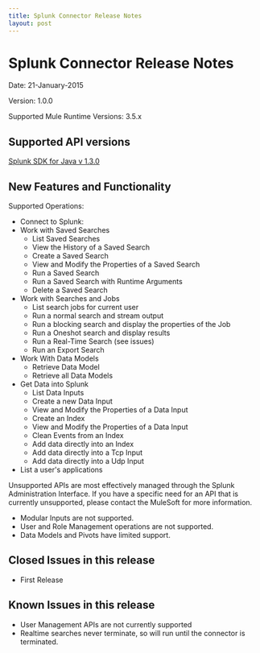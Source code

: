 ```yaml
---
title: Splunk Connector Release Notes
layout: post
---
```


Splunk Connector Release Notes
=====================================

Date: 21-January-2015

Version: 1.0.0

Supported Mule Runtime Versions: 3.5.x

Supported API versions
----------------------
[Splunk SDK for Java v 1.3.0](http://dev.splunk.com/view/java-sdk/SP-CAAAECN)


New Features and Functionality
------------------------------
Supported Operations:

* Connect to Splunk:
* Work with Saved Searches
  * List Saved Searches
  * View the History of a Saved Search
  * Create a Saved Search
  * View and Modify the Properties of a Saved Search
  * Run a Saved Search
  * Run a Saved Search with Runtime Arguments
  * Delete a Saved Search
* Work with Searches and Jobs
  * List search jobs for current user
  * Run a normal search and stream output
  * Run a blocking search and display the properties of the Job
  * Run a Oneshot search and display results
  * Run a Real-Time Search (see issues)
  * Run an Export Search
* Work With Data Models
  * Retrieve Data Model
  * Retrieve all Data Models
* Get Data into Splunk
  * List Data Inputs
  * Create a new Data Input
  * View and Modify the Properties of a Data Input
  * Create an Index
  * View and Modify the Properties of a Data Input
  * Clean Events from an Index
  * Add data directly into an Index
  * Add data directly into a Tcp Input
  * Add data directly into a Udp Input
* List a user's applications


Unsupported APIs are most effectively managed through the Splunk Administration Interface. If you have a specific need for an API that is currently unsupported, please contact the MuleSoft for more information.
* Modular Inputs are not supported.
* User and Role Management operations are not supported.
* Data Models and Pivots have limited support.


Closed Issues in this release
-----------------------------

* First Release

Known Issues in this release
----------------------------

* User Management APIs are not currently supported
* Realtime searches never terminate, so will run until the connector is terminated.